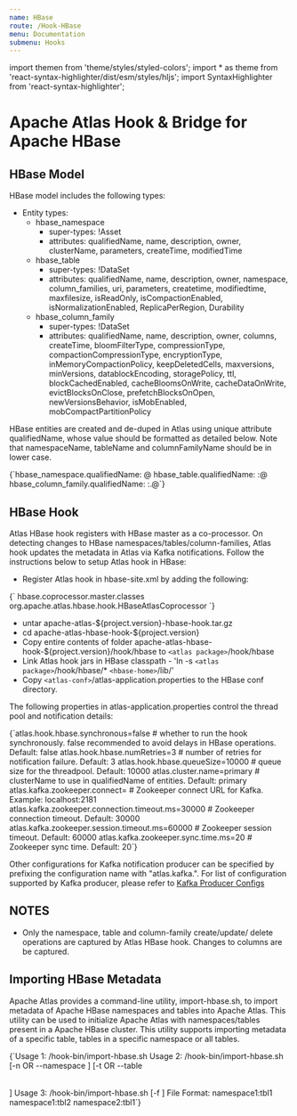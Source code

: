 ```yaml
---
name: HBase
route: /Hook-HBase
menu: Documentation
submenu: Hooks
---
```


import  themen  from 'theme/styles/styled-colors';
import  * as theme  from 'react-syntax-highlighter/dist/esm/styles/hljs';
import SyntaxHighlighter from 'react-syntax-highlighter';

# Apache Atlas Hook & Bridge for Apache HBase

## HBase Model
HBase model includes the following types:
   * Entity types:
      * hbase_namespace
         * super-types: !Asset
         * attributes: qualifiedName, name, description, owner, clusterName, parameters, createTime, modifiedTime
      * hbase_table
         * super-types: !DataSet
         * attributes: qualifiedName, name, description, owner, namespace, column_families, uri, parameters, createtime, modifiedtime, maxfilesize, isReadOnly, isCompactionEnabled, isNormalizationEnabled, ReplicaPerRegion, Durability
      * hbase_column_family
         * super-types: !DataSet
         * attributes:  qualifiedName, name, description, owner, columns, createTime, bloomFilterType, compressionType, compactionCompressionType, encryptionType, inMemoryCompactionPolicy, keepDeletedCells, maxversions, minVersions, datablockEncoding, storagePolicy, ttl, blockCachedEnabled, cacheBloomsOnWrite, cacheDataOnWrite, evictBlocksOnClose, prefetchBlocksOnOpen, newVersionsBehavior, isMobEnabled, mobCompactPartitionPolicy

HBase entities are created and de-duped in Atlas using unique attribute qualifiedName, whose value should be formatted as detailed below. Note that namespaceName, tableName and columnFamilyName should be in lower case.

<SyntaxHighlighter wrapLines={true} language="java" style={theme.dark}>
{`hbase_namespace.qualifiedName:      <namespaceName>@<clusterName>
hbase_table.qualifiedName:          <namespaceName>:<tableName>@<clusterName>
hbase_column_family.qualifiedName:  <namespaceName>:<tableName>.<columnFamilyName>@<clusterName>`}
</SyntaxHighlighter>


## HBase Hook
Atlas HBase hook registers with HBase master as a co-processor. On detecting changes to HBase namespaces/tables/column-families, Atlas hook updates the metadata in Atlas via Kafka notifications.
Follow the instructions below to setup Atlas hook in HBase:
   * Register Atlas hook in hbase-site.xml by adding the following:
  
<SyntaxHighlighter wrapLines={true} language="xml" style={theme.dark}>
{`<property>
<name>hbase.coprocessor.master.classes</name>
<value>org.apache.atlas.hbase.hook.HBaseAtlasCoprocessor</value>
</property>`}
</SyntaxHighlighter>

   * untar apache-atlas-${project.version}-hbase-hook.tar.gz
   * cd apache-atlas-hbase-hook-${project.version}
   * Copy entire contents of folder apache-atlas-hbase-hook-${project.version}/hook/hbase to `<atlas package>`/hook/hbase
   * Link Atlas hook jars in HBase classpath - 'ln -s `<atlas package>`/hook/hbase/* `<hbase-home>`/lib/'
   * Copy `<atlas-conf>`/atlas-application.properties to the HBase conf directory.

The following properties in atlas-application.properties control the thread pool and notification details:

<SyntaxHighlighter wrapLines={true} language="java" style={theme.dark}>
{`atlas.hook.hbase.synchronous=false # whether to run the hook synchronously. false recommended to avoid delays in HBase operations. Default: false
atlas.hook.hbase.numRetries=3      # number of retries for notification failure. Default: 3
atlas.hook.hbase.queueSize=10000   # queue size for the threadpool. Default: 10000
atlas.cluster.name=primary # clusterName to use in qualifiedName of entities. Default: primary
atlas.kafka.zookeeper.connect=                    # Zookeeper connect URL for Kafka. Example: localhost:2181
atlas.kafka.zookeeper.connection.timeout.ms=30000 # Zookeeper connection timeout. Default: 30000
atlas.kafka.zookeeper.session.timeout.ms=60000    # Zookeeper session timeout. Default: 60000
atlas.kafka.zookeeper.sync.time.ms=20             # Zookeeper sync time. Default: 20`}
</SyntaxHighlighter>

Other configurations for Kafka notification producer can be specified by prefixing the configuration name with "atlas.kafka.".
For list of configuration supported by Kafka producer, please refer to [Kafka Producer Configs](http://kafka.apache.org/documentation/#producerconfigs)

## NOTES
   * Only the namespace, table and column-family create/update/ delete operations are captured by Atlas HBase hook. Changes to columns are be captured.


## Importing HBase Metadata
Apache Atlas provides a command-line utility, import-hbase.sh, to import metadata of Apache HBase namespaces and tables into Apache Atlas.
This utility can be used to initialize Apache Atlas with namespaces/tables present in a Apache HBase cluster.
This utility supports importing metadata of a specific table, tables in a specific namespace or all tables.

<SyntaxHighlighter wrapLines={true} language="java" style={theme.dark}>
{`Usage 1: <atlas package>/hook-bin/import-hbase.sh
Usage 2: <atlas package>/hook-bin/import-hbase.sh [-n <namespace regex> OR --namespace <namespace regex>] [-t <table regex> OR --table <table regex>]
Usage 3: <atlas package>/hook-bin/import-hbase.sh [-f <filename>]
           File Format:
             namespace1:tbl1
             namespace1:tbl2
             namespace2:tbl1`}
</SyntaxHighlighter>
